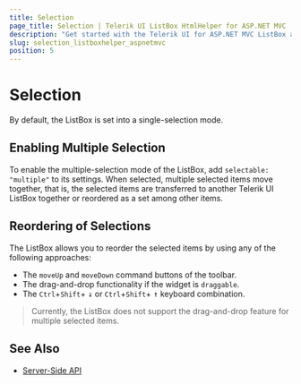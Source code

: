 ```yaml
---
title: Selection
page_title: Selection | Telerik UI ListBox HtmlHelper for ASP.NET MVC
description: "Get started with the Telerik UI for ASP.NET MVC ListBox and learn how enable the selection functionality."
slug: selection_listboxhelper_aspnetmvc
position: 5
---
```


# Selection

By default, the ListBox is set into a single-selection mode.

## Enabling Multiple Selection

To enable the multiple-selection mode of the ListBox, add `selectable: "multiple"` to its settings. When selected, multiple selected items move together, that is, the selected items are transferred to another Telerik UI ListBox together or reordered as a set among other items.

## Reordering of Selections

The ListBox allows you to reorder the selected items by using any of the following approaches:

* The `moveUp` and `moveDown` command buttons of the toolbar.
* The drag-and-drop functionality if the widget is `draggable`.
* The `Ctrl`+`Shift`+ <kbd>&darr;</kbd> or `Ctrl`+`Shift`+ <kbd>&uarr;</kbd> keyboard combination.

> Currently, the ListBox does not support the drag-and-drop feature for multiple selected items.

## See Also

* [Server-Side API](/api/listbox)
